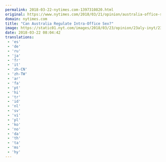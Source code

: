 ```yaml
---
permalink: 2018-03-22-nytimes.com-1397310820.html
original: https://www.nytimes.com/2018/03/21/opinion/australia-office-sex-barnaby.html?partner=rss&amp;emc=rss
domain: nytimes.com
title: "Can Australia Regulate Intra-Office Sex?"
image: https://static01.nyt.com/images/2018/03/23/opinion/23aly-inyt/23aly-inyt-mediumThreeByTwo440.jpg
date: 2018-03-22 08:04:42
translations: 
 - 'es'
 - 'de'
 - 'ru'
 - 'ja'
 - 'fr'
 - 'it'
 - 'zh-CN'
 - 'zh-TW'
 - 'ar'
 - 'fa'
 - 'pt'
 - 'hi'
 - 'tr'
 - 'id'
 - 'nl'
 - 'sv'
 - 'vi'
 - 'pl'
 - 'ko'
 - 'no'
 - 'da'
 - 'th'
 - 'ta'
 - 'ms'
 - 'hy'
---
```


